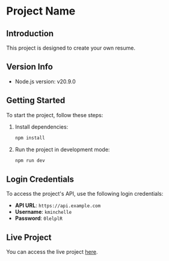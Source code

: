 # Project Name

## Introduction

This project is designed to create your own resume.

## Version Info

- Node.js version: v20.9.0

## Getting Started

To start the project, follow these steps:

1. Install dependencies:
    ```bash
    npm install
    ```

2. Run the project in development mode:
    ```bash
    npm run dev
    ```

## Login Credentials

To access the project's API, use the following login credentials:

- **API URL**: `https://api.example.com`
- **Username**: `kminchelle`
- **Password**: `0lelplR`


## Live Project

You can access the live project [here](https://relaxed-tiramisu-0e22fa.netlify.app/).
